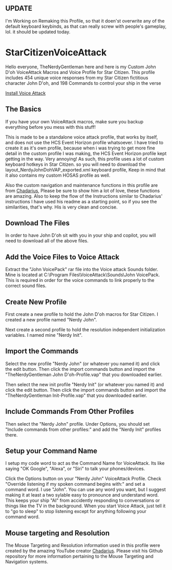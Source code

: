 ## UPDATE
I'm Working on Remaking this Profile, so that it doen'st overwrite any of the default keyboard keybinds, as that can really screw with people's gameplay, lol. it should be updated today.

# StarCitizenVoiceAttack
Hello everyone, TheNerdyGentleman here and here is my Custom John D'oh VoiceAttack Macros and Voice Profile for Star Citizen. This profile includes 454 unique voice responses from my Star Citizen fictitious character John D'oh, and 198 Commands to control your ship in the verse

[Install Voice Attack](https://voiceattack.com)

## The Basics
If you have your own VoiceAttack macros, make sure you backup everything before you mess with this stuff!

This is made to be a standalone voice attack profile, that works by itself, and does not use the HCS Event Horizon profile whatsoever.  I have tried to create it as it's own profile, because when i was trying to get more fine detail in the custom profile I was making, the HCS Event Horizon profile kept getting in the way. Very annoying! As such, this profile uses a lot of custom keyboard hotkeys in Star Citizen. so you will need to download the layout_NerdyJohnDohVAP_exported.xml keyboard profile, Keep in mind that it also contains my custom HOSAS profile as well. 

Also the custom navigation and maintenance functions in this profile are from [Chadarius](https://github.com/Chadarius/StarCitizenVoiceAtk), Please be sure to show him a lot of love, these functions are amazing. Also to keep the flow of the Instructions similar to Chadarius' instructions I have used his readme as a starting point, so if you see the similarities, that's why. His is very clean and concise. 

## Download The Files
In order to have John D'oh sit with you in your ship and copilot, you will need to download all of the above files.

## Add the Voice Files to Voice Attack
Extract the "John VoicePack" rar file into the Voice attack Sounds folder. Mine is located at C:\Program Files\VoiceAttack\Sounds\John VoicePack. This is required in order for the voice commands to link properly to the correct sound files.

## Create New Profile
First create a new profile to hold the John D'oh macros for Star Citizen. I created a new profile named "Nerdy John". 

Next create a second profile to hold the resolution independent initialization variables. I named mine "Nerdy Init".

## Import the Commands
Select the new profile "Nerdy John" (or whatever you named it) and click the edit button. Then click the import commands button and import the "TheNerdyGentleman John D'oh-Profile.vap" that you downloaded earlier.

Then select the new init profile "Nerdy Init" (or whatever you named it) and click the edit button. Then click the import commands button and import the "TheNerdyGentleman Init-Profile.vap" that you downloaded earlier.

## Include Commands From Other Profiles

Then select the "Nerdy John" profile. Under Options, you should set "Include commands from other profiles:" and add the "Nerdy Init" profiles there.

## Setup your Command Name
I setup my code word to act as the Command Name for VoiceAttack. Its like saying "OK Google", "Alexa", or "Siri" to talk your phones/devices.

Click the Options button on your "Nerdy John" VoiceAttack Profile. Check "Override listening if my spoken command begins with:" and set a command word. I use "John". You can use any word you want, but I suggest making it at least a two sylable easy to pronounce and understand word. This keeps your ship "AI" from accidently responding to conversations or things like the TV in the background. When you start Voice Attack, just tell it to "go to sleep" to stop listening except for anything following your command word.

## Mouse targeting and Resolution

The Mouse Targeting and Resolution information used in this profile were created by the amazing YouTube creator [Chadarius](https://github.com/Chadarius/StarCitizenVoiceAtk). Please visit his Github repository for more information pertaining to the Mouse Targeting and Navigation systems.

